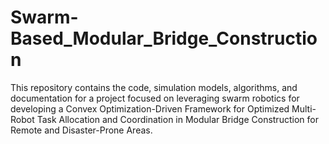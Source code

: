 # Swarm-Based_Modular_Bridge_Construction
This repository contains the code, simulation models, algorithms, and documentation for a project focused on leveraging swarm robotics for developing a Convex Optimization-Driven Framework for Optimized Multi-Robot Task Allocation and Coordination in Modular Bridge Construction for Remote and Disaster-Prone Areas.
